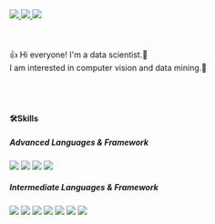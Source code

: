 
 <a href="https://aiflower.tistory.com/">
 <img src="https://img.shields.io/badge/blog-A23EF3?style=flat-square&logo=instacart&logoColor=white"/>
 </a> <a href="https://github.com/khflower/">
 <img src="https://img.shields.io/badge/whsndk2@korea.ac.kr-FB1911?style=flat-square&logo=monster&logoColor=white"/>
 </a> <a href="https://port-0-donut-web-13082024l70kjclh.gksl1.cloudtype.app/intro/home/">
 <img src="https://img.shields.io/badge/DONUT-FF61F6?style=flat-square&logo=goldenline&logoColor=white"/>
 </a>
 
</br>
</br>
</br>
</br>
👍 Hi everyone! I'm a data scientist.🚀</br>
I am interested in computer vision and data mining.💌
</br>
</br>
</br>
</br>

#### 🛠Skills
##### Advanced Languages & Framework

 <img src="https://img.shields.io/badge/Python-3776AB?style=flat-square&logo=python&logoColor=white"/> <img src="https://img.shields.io/badge/Django-092E20?style=flat-square&logo=Django&logoColor=white"/> <img src="https://img.shields.io/badge/R-276DC3?style=flat-square&logo=r&logoColor=white"/> <img src="https://img.shields.io/badge/SAS-0089CF?style=flat-square&logo=sega&logoColor=white"/>
 
 ##### Intermediate Languages & Framework
 <img src="https://img.shields.io/badge/Androidstudio-3DDC84?style=flat-square&logo=androidstudio&logoColor=white"/> <img src="https://img.shields.io/badge/C-A8B9CC?style=flat-square&logo=c&logoColor=white"/> <img src="https://img.shields.io/badge/C++-00599C?style=flat-square&logo=cplusplus&logoColor=white"/> <img src="https://img.shields.io/badge/Javascript-F7DF1E?style=flat-square&logo=javascript&logoColor=white"/> <img src="https://img.shields.io/badge/Java-1E8CBE?style=flat-square&logo=java&logoColor=white"/> <img src="https://img.shields.io/badge/SPSS-1AB394?style=flat-square&logo=spss&logoColor=white"/> <img src="https://img.shields.io/badge/SQL-4479A1?style=flat-square&logo=sqlite&logoColor=white"/>





                  
